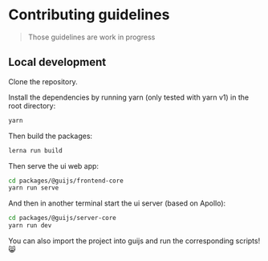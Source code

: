 # Contributing guidelines

> Those guidelines are work in progress

## Local development

Clone the repository.

Install the dependencies by running yarn (only tested with yarn v1) in the root directory:

```bash
yarn
```

Then build the packages:

```bash
lerna run build
```

Then serve the ui web app:

```bash
cd packages/@guijs/frontend-core
yarn run serve
```

And then in another terminal start the ui server (based on Apollo):

```bash
cd packages/@guijs/server-core
yarn run dev
```

You can also import the project into guijs and run the corresponding scripts! 😸
